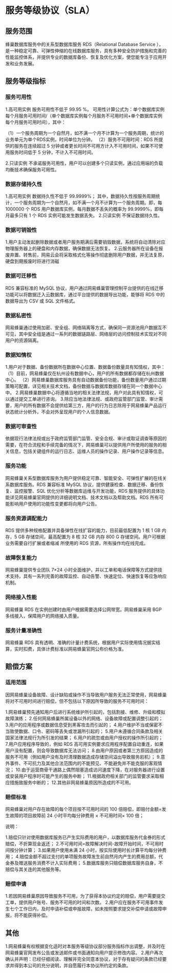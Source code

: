# 服务等级协议（SLA）

## 服务范围

蜂巢数据库服务中的关系型数据库服务 RDS（Relational Database Service ），是一种稳定可靠、可弹性伸缩的在线数据库服务，具有多种安全防护措施和完善的性能监控体系，并提供专业的数据库备份、恢复及优化方案，使您能专注于应用开发和业务发展。

## 服务等级指标

### 服务可用性

1.高可用实例
服务可用性不低于 99.95 %。
可用性计算公式为：单个数据库实例每个月服务可用时间/（单个数据库实例每个月服务不可用时间+单个数据库实例每个月服务可用时间），其中：

（1）一个服务周期为一个自然月，如不满一个月不计算为一个服务周期，统计的业务单元为单个RDS实例，时间单位为分钟。
（2）服务不可用时间：RDS 所提供的服务在连续超过 5 分钟或者更长时间不可用方计入不可用时间，如果不可使用服务时间低于 5 分钟，不计入不可用时间。

2.只读实例
不承诺服务可用性，用户可以创建多个只读实例，通过应用端的负载均衡技术确保服务可用性。

### 数据存储持久性

1.高可用实例
数据持久性不低于 99.9999%；
其中，数据持久性按服务周期统计，一个服务周期为一个自然月，如不满一个月不计算为一个服务周期。即，每 1000000 个 RDS 用户数据库实例，每月数据不丢失的概率为 99.9999%，即每月最多只有 1 个 RDS 实例可能发生数据丢失。
2.只读实例
不保证数据持久性。

### 数据可销毁性

1.用户主动发起删除数据或者用户服务期满后需要销毁数据，系统将自动清除对应物理服务器上的硬盘和内存数据，确保数据无法恢复。
2.云服务器所在设备在报废弃置、转售前，网易云会将采取格式化等操作彻底删除用户数据，并无法复原，硬盘到期报废时将进行消磁

### 数据可迁移性

RDS 兼容标准的 MySQL 协议，用户通过网易蜂巢管理控制平台提供的在线迁移功能可以将数据迁入云数据库，通过平台提供的数据导出功能，能够将 RDS 中的数据导出为 CSV 或 SQL 文件格式。

### 数据私密性

网易蜂巢通过使用加密、安全组、网络隔离等方式，确保同一资源池用户数据互不可见，其中安全组是通过一系列的数据链路层、网络层的访问控制技术实现对不同用户的资源隔离。

### 数据知情权

1.用户对于数据、备份数据所在数据中心位置、数据备份数量具有知情权，其中：
（1）目前，网易蜂巢仅在杭州设有数据中心，用户的所有数据都存储在杭州数据中心。
（2）网易蜂巢数据库服务具有自动数据备份功能，备份数量用户通过过期策略可配置，详见相关技术文档，备份数据与数据库数据存储在同一个数据中心中。
2.网易蜂巢数据中心将遵循当地的相关法律法规，用户对此具有知情权，可以通过提交工单进行咨询。
3.除应当地法律法规、或政府监管部门监管、审计需要，用户的所有数据不会提供给第三方，用户的行为日志除用于网易蜂巢产品运行状态统计分析外，不会对外呈现用户的个人信息数据。

### 数据可审查性

依据现行法律法规或出于政府监管部门监管、安全合规、审计或取证调查等原因的需要，在符合流程和手续完备的情况下，网易蜂巢可以提供用户所使用的服务的相关信息，包括关键组件的运行日志、运维人员的操作记录、用户操作记录等信息。

### 服务功能

网易蜂巢关系型数据库服务为用户提供稳定可靠、智能安全、可弹性扩展的在线关系数据库服务。RDS 兼容标准 MySQL 协议，提供健康检查、数据迁移、备份恢复、监控报警、SQL 优化分析等数据库运维与开发功能，RDS 服务提供的具体功能详见网易蜂巢官网提供的详细说明文档、技术文档以及帮助文档。RDS 所有可能影响用户使用的功能性变更都将向用户公告。

### 服务资源调配能力

RDS 提供多种规格配置并具备弹性在线扩容的能力，目前最低配置为 1 核 1 GB 内存，5 GB 存储空间，最高配置为 8 核 32 GB 内存 800 G 存储空间。用户可根据业务需要自行扩展或者缩减 所使用的 RDS 资源，所有操作均在线完成。

### 故障恢复能力

网易蜂巢提供专业团队 7×24 小时全面维护，并以工单和电话保障等方式提供技术支持，具有一系列完善的故障监控、自动告警、快速定位、快速恢复等应急响应机制。

### 网络接入性能

网易蜂巢 RDS 在实例创建时由用户根据需要选择公网带宽。网易蜂巢采用 BGP 多线接入，保障用户的网络接入质量。

### 服务计量准确性

网易蜂巢 RDS 具有透明、准确的计量计费系统，根据用户实际使用情况据实结算，实时扣费，具体计费标准以网易蜂巢官网公布价格为准。

## 赔偿方案

### 适用范围

因网易蜂巢设备故障、设计缺陷或操作不当导致用户服务无法正常使用，网易蜂巢将对不可用时间进行赔偿，但不包括以下原因所导致的服务不可用时间：

1.网易蜂巢预先通知用户后进行系统维护所引起的，包括割接、维修、升级和模拟故障演练；
2.任何网易蜂巢所属设备以外的网络、设备故障或配置调整引起的；
3.用户的应用程序或数据信息受到黑客攻击而引起的；
4.用户维护不当或保密不当致使数据、口令、密码等丢失或泄漏所引起的；
5.用户未遵循合同条款及相关国家法律法规行为所引发的结果；
6.用户的疏忽或由用户授权的操作所引起的；
7.用户应用程序导致的，例如 RDS 高可用实例要求应用程序配置自动重连，如果用户没有配置，则会导致数据库无法访问；
8.由用户原因或者第三方原因造成的服务不可用（例如用户没有及时清理数据造成存储空间溢出导致服务宕机）；
9.意外事件、不可抗力及其他合法范围内的不能预见、不能避免并不能克服的客观情况；
10.由于运营商骨干通路上偶然阻塞造成访问速度下降，在对服务器进行设置或安装用户程序时可能产生的服务中断；
11.根据政府相关部门的监管要求采取相应措施致服务中断的；
12.其他非网易蜂巢原因所造成的不可用。

### 赔偿标准

网易蜂巢对用户存在故障的每个项目按不可用时间的 100 倍赔偿，即赔付金额=发生故障的项目故障前 24 小时平均每分钟费用 × 不可用时间× 100 倍；

说明：

1.赔偿只针对使用数据库服务已产生实际费用的用户，以数据库服务代金券的形式赔偿，不折算现金返还；
2.不可用时间=故障解决时间-故障开始时间，不可用时间按分钟计算；
3.如果用户使用未满 24 小时，按实际使用时长计算平均每分钟费用；
4.赔偿金额不超过支付的单项服务故障发生前自然月内产生的费用总额，代金券及赠送服务消费不计入实际费用；
5.数据库服务只赔偿数据库服务自身，不赔偿与其关连的其他服务等。

### 赔偿申请

1.若因网易蜂巢原因导致服务不可用，为了获得本协议约定的赔偿，用户需要提交工单，提供用户账号、服务不可用的时间和次数。
2.用户应在服务不可用事件发生七个工作日内，及时申请补偿或申报故障，如未按照要求提交补偿申请或故障申报，将不能获得补偿。

## 其他

1.网易蜂巢有权根据变化适时对本服务等级协议部分服务指标作出调整，并及时在网易蜂巢官网发布公告或发送邮件或书面通知向用户提示修改内容。
2.用户再次确认并声明：已经仔细阅读、理解并完全同意本协议，对于存有疑问的条款已经要求并得到本公司的充分说明，并自愿履行本协议所约定的条款。













